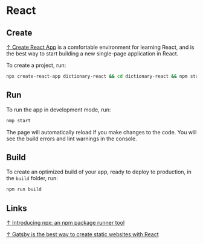# React

## Create

[↑ Create React App](https://github.com/facebook/create-react-app) is a comfortable environment for learning React, and is the best way to start building a new single-page application in React.

To create a project, run:

```bash
npx create-react-app dictionary-react && cd dictionary-react && npm start
```

## Run

To run the app in development mode, run:

```bash
nmp start
```

The page will automatically reload if you make changes to the code. You will see the build errors and lint warnings in the console.

## Build

To create an optimized build of your app, ready to deploy to production, in the `build` folder, run:

```bash
npm run build
```

## Links

[↑ Introducing npx: an npm package runner tool](https://medium.com/@maybekatz/introducing-npx-an-npm-package-runner-55f7d4bd282b)

[↑ Gatsby is the best way to create static websites with React](https://www.gatsbyjs.com/docs/)
